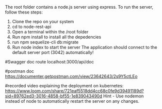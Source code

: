 
The root folder contains a node.js server using express. To run the server, follow these steps:
1. Clone the repo on your system
2. cd to node-rest-api
3. Open a terminal within the /root folder
4. Run npm install to install all the depedencies
5. run npm sequelize-cli db:migrate
6. Run node index to start the server
The application should connect to the default server port (3042) automatically!

#Swagger doc route
localhost:3000/api/doc

#postman doc 
https://documenter.getpostman.com/view/23642643/2s9Y5ctLEo

#recorded video explaining the deployment on kubernetes: 
https://www.loom.com/share/721eaf5518dd4cc68c0fe9d39491189d?sid=89762ed3-3016-4858-bf55-1e839043490d 
Hint - Use nodemon instead of node to automatically restart the server on any changes.
